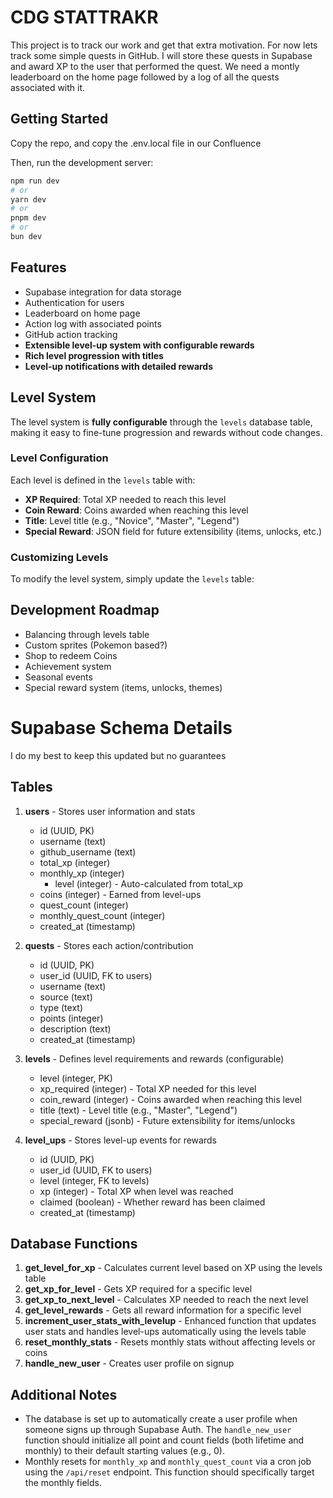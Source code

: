 # CDG STATTRAKR

This project is to track our work and get that extra motivation. For now lets track some simple quests in GitHub. I will store these quests in Supabase and award XP to the user that performed the quest. We need a montly leaderboard on the home page followed by a log of all the quests associated with it.

## Getting Started

Copy the repo, and copy the .env.local file in our Confluence

Then, run the development server:

```bash
npm run dev
# or
yarn dev
# or
pnpm dev
# or
bun dev
```

## Features

- Supabase integration for data storage
- Authentication for users
- Leaderboard on home page
- Action log with associated points
- GitHub action tracking
- **Extensible level-up system with configurable rewards**
- **Rich level progression with titles**
- **Level-up notifications with detailed rewards**

## Level System

The level system is **fully configurable** through the `levels` database table, making it easy to fine-tune progression and rewards without code changes.

### Level Configuration

Each level is defined in the `levels` table with:

- **XP Required**: Total XP needed to reach this level
- **Coin Reward**: Coins awarded when reaching this level
- **Title**: Level title (e.g., "Novice", "Master", "Legend")
- **Special Reward**: JSON field for future extensibility (items, unlocks, etc.)

### Customizing Levels

To modify the level system, simply update the `levels` table:

## Development Roadmap

- Balancing through levels table
- Custom sprites (Pokemon based?)
- Shop to redeem Coins
- Achievement system
- Seasonal events
- Special reward system (items, unlocks, themes)

# Supabase Schema Details

I do my best to keep this updated but no guarantees

## Tables

1. **users** - Stores user information and stats

   - id (UUID, PK)
   - username (text)
   - github_username (text)
   - total_xp (integer)
   - monthly_xp (integer)
     - level (integer) - Auto-calculated from total_xp
   - coins (integer) - Earned from level-ups
   - quest_count (integer)
   - monthly_quest_count (integer)
   - created_at (timestamp)

2. **quests** - Stores each action/contribution

   - id (UUID, PK)
   - user_id (UUID, FK to users)
   - username (text)
   - source (text)
   - type (text)
   - points (integer)
   - description (text)
   - created_at (timestamp)

3. **levels** - Defines level requirements and rewards (configurable)

   - level (integer, PK)
   - xp_required (integer) - Total XP needed for this level
   - coin_reward (integer) - Coins awarded when reaching this level
   - title (text) - Level title (e.g., "Master", "Legend")
   - special_reward (jsonb) - Future extensibility for items/unlocks

4. **level_ups** - Stores level-up events for rewards

   - id (UUID, PK)
   - user_id (UUID, FK to users)
   - level (integer, FK to levels)
   - xp (integer) - Total XP when level was reached
   - claimed (boolean) - Whether reward has been claimed
   - created_at (timestamp)

## Database Functions

1. **get_level_for_xp** - Calculates current level based on XP using the levels table
2. **get_xp_for_level** - Gets XP required for a specific level
3. **get_xp_to_next_level** - Calculates XP needed to reach the next level
4. **get_level_rewards** - Gets all reward information for a specific level
5. **increment_user_stats_with_levelup** - Enhanced function that updates user stats and handles level-ups automatically using the levels table
6. **reset_monthly_stats** - Resets monthly stats without affecting levels or coins
7. **handle_new_user** - Creates user profile on signup

## Additional Notes

- The database is set up to automatically create a user profile when someone signs up through Supabase Auth. The `handle_new_user` function should initialize all point and count fields (both lifetime and monthly) to their default starting values (e.g., 0).
- Monthly resets for `monthly_xp` and `monthly_quest_count` via a cron job using the `/api/reset` endpoint. This function should specifically target the monthly fields.
